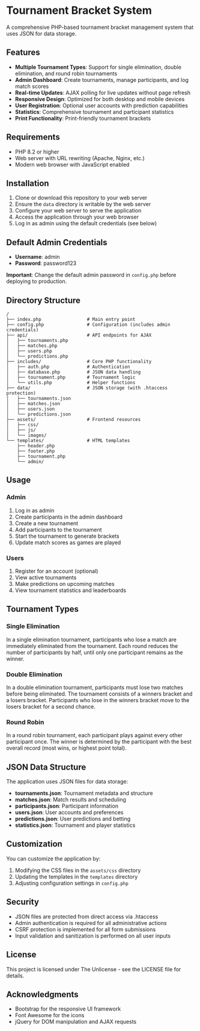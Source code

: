 # Tournament Bracket System

A comprehensive PHP-based tournament bracket management system that uses JSON for data storage.

## Features

- **Multiple Tournament Types**: Support for single elimination, double elimination, and round robin tournaments
- **Admin Dashboard**: Create tournaments, manage participants, and log match scores
- **Real-time Updates**: AJAX polling for live updates without page refresh
- **Responsive Design**: Optimized for both desktop and mobile devices
- **User Registration**: Optional user accounts with prediction capabilities
- **Statistics**: Comprehensive tournament and participant statistics
- **Print Functionality**: Print-friendly tournament brackets

## Requirements

- PHP 8.2 or higher
- Web server with URL rewriting (Apache, Nginx, etc.)
- Modern web browser with JavaScript enabled

## Installation

1. Clone or download this repository to your web server
2. Ensure the `data` directory is writable by the web server
3. Configure your web server to serve the application
4. Access the application through your web browser
5. Log in as admin using the default credentials (see below)

## Default Admin Credentials

- **Username**: admin
- **Password**: password123

**Important**: Change the default admin password in `config.php` before deploying to production.

## Directory Structure

```
/
├── index.php                 # Main entry point
├── config.php                # Configuration (includes admin credentials)
├── api/                      # API endpoints for AJAX
│   ├── tournaments.php
│   ├── matches.php
│   ├── users.php
│   └── predictions.php
├── includes/                 # Core PHP functionality
│   ├── auth.php              # Authentication
│   ├── database.php          # JSON data handling
│   ├── tournament.php        # Tournament logic
│   └── utils.php             # Helper functions
├── data/                     # JSON storage (with .htaccess protection)
│   ├── tournaments.json
│   ├── matches.json
│   ├── users.json
│   └── predictions.json
├── assets/                   # Frontend resources
│   ├── css/
│   ├── js/
│   └── images/
└── templates/                # HTML templates
    ├── header.php
    ├── footer.php
    ├── tournament.php
    └── admin/
```

## Usage

### Admin

1. Log in as admin
2. Create participants in the admin dashboard
3. Create a new tournament
4. Add participants to the tournament
5. Start the tournament to generate brackets
6. Update match scores as games are played

### Users

1. Register for an account (optional)
2. View active tournaments
3. Make predictions on upcoming matches
4. View tournament statistics and leaderboards

## Tournament Types

### Single Elimination

In a single elimination tournament, participants who lose a match are immediately eliminated from the tournament. Each round reduces the number of participants by half, until only one participant remains as the winner.

### Double Elimination

In a double elimination tournament, participants must lose two matches before being eliminated. The tournament consists of a winners bracket and a losers bracket. Participants who lose in the winners bracket move to the losers bracket for a second chance.

### Round Robin

In a round robin tournament, each participant plays against every other participant once. The winner is determined by the participant with the best overall record (most wins, or highest point total).

## JSON Data Structure

The application uses JSON files for data storage:

- **tournaments.json**: Tournament metadata and structure
- **matches.json**: Match results and scheduling
- **participants.json**: Participant information
- **users.json**: User accounts and preferences
- **predictions.json**: User predictions and betting
- **statistics.json**: Tournament and player statistics

## Customization

You can customize the application by:

1. Modifying the CSS files in the `assets/css` directory
2. Updating the templates in the `templates` directory
3. Adjusting configuration settings in `config.php`

## Security

- JSON files are protected from direct access via .htaccess
- Admin authentication is required for all administrative actions
- CSRF protection is implemented for all form submissions
- Input validation and sanitization is performed on all user inputs

## License

This project is licensed under The Unlicense - see the LICENSE file for details.

## Acknowledgments

- Bootstrap for the responsive UI framework
- Font Awesome for the icons
- jQuery for DOM manipulation and AJAX requests